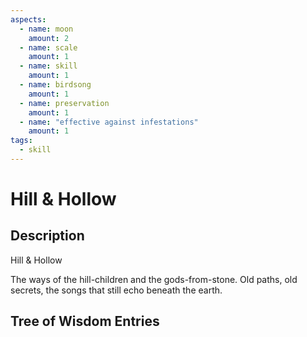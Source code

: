 ```yaml
---
aspects: 
  - name: moon
    amount: 2
  - name: scale
    amount: 1
  - name: skill
    amount: 1
  - name: birdsong
    amount: 1
  - name: preservation
    amount: 1
  - name: "effective against infestations"
    amount: 1
tags:
  - skill
---
```


# Hill & Hollow

## Description
Hill & Hollow

The ways of the hill-children and the gods-from-stone. Old paths, old secrets, the songs that still echo beneath the earth.
## Tree of Wisdom Entries